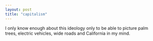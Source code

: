 ```yaml
---
layout: post
title: "capitalism"
---
```


I only know enough about this ideology only to be able to picture palm trees, electric vehicles, wide roads and California in my mind. 